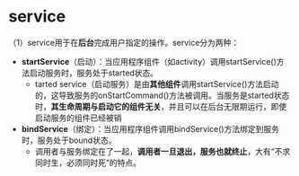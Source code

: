 # service
（1）service用于在**后台**完成用户指定的操作。service分为两种：
- **startService**（启动）：当应用程序组件（如activity）调用startService()方法启动服务时，服务处于started状态。
	- tarted service（启动服务）是由**其他组件**调用startService()方法启动的，这导致服务的onStartCommand()方法被调用。当服务是started状态时，**其生命周期与启动它的组件无关**，并且可以在后台无限期运行，即使启动服务的组件已经被销
- **bindService**（绑定）：当应用程序组件调用bindService()方法绑定到服务时，服务处于bound状态。
	- 调用者与服务绑定在了一起，**调用者一旦退出，服务也就终止**，大有“不求同时生，必须同时死”的特点。